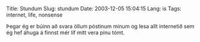 Title: Stundum
Slug: stundum
Date: 2003-12-05 15:04:15
Lang: is
Tags: internet, life, nonsense

Þegar ég er búinn að svara öllum póstinum mínum og lesa allt internetið sem ég hef áhuga á finnst mér líf mitt vera pínu tómt.